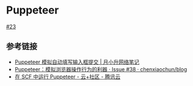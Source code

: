 # Puppeteer

[#23](https://github.com/vhxubo/blog/issues/23)

## 参考链接

- [Puppeteer 模拟自动填写输入框提交 | 月小升网络笔记](https://java-er.com/blog/puppeteer-input-text-auto/)
- [Puppeteer：模拟浏览器操作行为的利器 · Issue #38 · chenxiaochun/blog](https://github.com/chenxiaochun/blog/issues/38)
- [在 SCF 中运行 Puppeteer - 云+社区 - 腾讯云](https://cloud.tencent.com/developer/article/1410471)